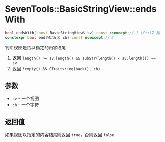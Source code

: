 # SevenTools::BasicStringView::endsWith

```cpp
bool endsWith(const BasicStringView& sv) const noexcept;// 1 (C++17 起 constexpr)
constexpr bool endsWith(C ch) const noexcept;// 2
```

判断视图是否以指定的内容结尾

1. 返回 `length() >= sv.length() && subStr(length() - sv.length()) == sv`
2. 返回 `!empty() && CTraits::eq(back(), ch)`

## 参数

- `sv` \- 一个视图
- `ch` \- 一个字符

## 返回值

如果视图以指定的内容结尾则返回 `true`，否则返回 `false`